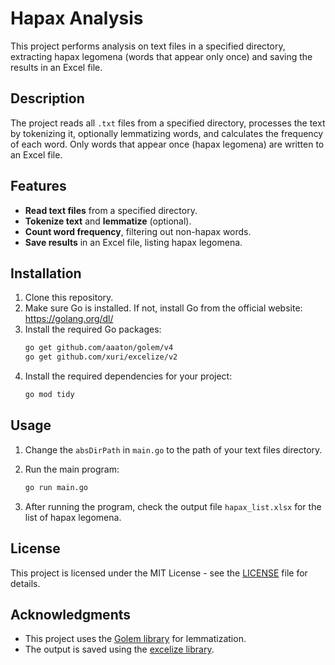 # Hapax Analysis

This project performs analysis on text files in a specified directory, extracting hapax legomena (words that appear only once) and saving the results in an Excel file.

## Description

The project reads all `.txt` files from a specified directory, processes the text by tokenizing it, optionally lemmatizing words, and calculates the frequency of each word. Only words that appear once (hapax legomena) are written to an Excel file.

## Features

- **Read text files** from a specified directory.
- **Tokenize text** and **lemmatize** (optional).
- **Count word frequency**, filtering out non-hapax words.
- **Save results** in an Excel file, listing hapax legomena.

## Installation

1. Clone this repository.
2. Make sure Go is installed. If not, install Go from the official website: https://golang.org/dl/
3. Install the required Go packages:
    ```bash
    go get github.com/aaaton/golem/v4
    go get github.com/xuri/excelize/v2
    ```
4. Install the required dependencies for your project:
    ```bash
    go mod tidy
    ```

## Usage

1. Change the `absDirPath` in `main.go` to the path of your text files directory.
2. Run the main program:
    ```bash
    go run main.go
    ```

3. After running the program, check the output file `hapax_list.xlsx` for the list of hapax legomena.


## License

This project is licensed under the MIT License - see the [LICENSE](LICENSE) file for details.

## Acknowledgments

- This project uses the [Golem library](https://github.com/aaaton/golem) for lemmatization.
- The output is saved using the [excelize library](https://github.com/xuri/excelize).
